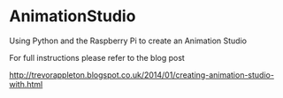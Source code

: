 AnimationStudio
===============

Using Python and the Raspberry Pi to create an Animation Studio

For full instructions please refer to the blog post 

http://trevorappleton.blogspot.co.uk/2014/01/creating-animation-studio-with.html
